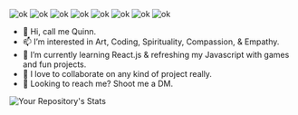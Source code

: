 ![ok](https://badgen.net/badge/:red/apple/apple?icon=apple&label)
![ok](https://badgen.net/badge/icon/vercel?icon=vercel&label)
![ok](https://badgen.net/badge/icon/bitcoin?icon=bitcoin&label)
![ok](https://badgen.net/badge/icon/discord?icon=discord&label)
![ok](https://badgen.net/badge/icon/medium?icon=medium&label)
![ok](https://badgen.net/badge/icon/visualstudio?icon=visualstudio&label)
![ok](https://badgen.net/badge/icon/typescript?icon=typescript&label)
![ok](https://badgen.net/badge/icon/twitter?icon=twitter&label)
- 🪬 Hi, call me Quinn.
- 📫 I’m interested in Art, Coding, Spirituality, Compassion, & Empathy.
- 🌱 I’m currently learning React.js & refreshing my Javascript with games and fun projects.
- 💞️ I love to collaborate on any kind of project really. 
- 👀 Looking to reach me? Shoot me a DM.

![Your Repository's Stats](https://github-readme-stats.vercel.app/api/top-langs/?username=Tanu-N-Prabhu&theme=blue-green)



<!---
Deviljhinn/Deviljhinn is a ✨ special ✨ repository because its `README.md` (this file) appears on your GitHub profile.
You can click the Preview link to take a look at your changes.
--->

